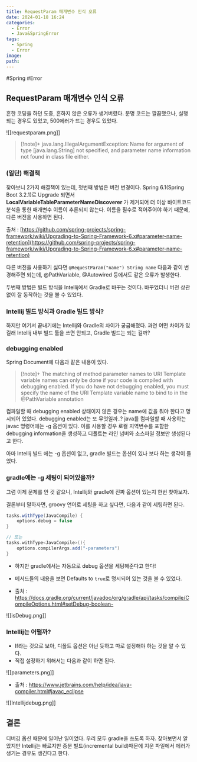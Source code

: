 ```yaml
---
title: RequestParam 매개변수 인식 오류
date: 2024-01-18 16:24
categories:
  - Error
  - Java&SpringError
tags:
  - Spring
  - Error
image: 
path:
---
```

#Spring #Error 

## RequestParam 매개변수 인식 오류
흔한 코딩을 하던 도중, 흔하지 않은 오류가 생겨버렸다.
분명 코드는 깔끔했으나, 실행되는 경우도 있었고, 500에러가 뜨는 경우도 있었다.

![[requestparam.png]]

> [!note]+ 
> java.lang.IllegalArgumentException: Name for argument of type [java.lang.String] not specified, and parameter name information not found in class file either.

### (일단) 해결책
찾아보니 2가지 해결책이 있는데, 첫번째 방법은 버전 변경이다. Spring 6.1(Spring Boot 3.2.1)로 Upgrade 되면서 **LocalVariableTableParameterNameDiscoverer** 가 제거되어 더 이상 바이트코드 분석을 통한 매개변수 이름이 추론되지 않는다. 이름을 필수로 적어주어야 하기 때문에, 다른 버전을 사용하면 된다.

출처 : [https://github.com/spring-projects/spring-framework/wiki/Upgrading-to-Spring-Framework-6.x#parameter-name-retention](https://github.com/spring-projects/spring-framework/wiki/Upgrading-to-Spring-Framework-6.x#parameter-name-retention)

다른 버전을 사용하기 싫다면 `@RequestParam("name") String name`  다음과 같이 변경해주면 되는데, @PathVariable, @Autowired 등에서도 같은 오류가 발생한다.

두번째 방법은 빌드 방식을 Intellij에서 Gradle로 바꾸는 것이다. 바꾸었더니 버전 상관없이 잘 동작하는 것을 볼 수 있었다.

### Intellij 빌드 방식과 Gradle 빌드 방식?
하지만 여기서 끝내기에는 Intellij와 Gradle의 차이가 궁금해졌다. 과연 어떤 차이가 있길래 Intellij 내부 빌드 툴을 쓰면 안되고, Gradle 빌드는 되는 걸까?

### debugging enabled
Spring Document에 다음과 같은 내용이 있다.

> [!note]+ 
> The matching of method parameter names to URI Template variable names can only be done if your code is compiled with debugging enabled. If you do have not debugging enabled, you must specify the name of the URI Template variable name to bind to in the @PathVariable annotation

컴파일할 때 debugging enabled 상태이지 않은 경우는 name에 값을 줘야 한다고 명시되어 있었다.
debugging enabled는 또 무엇일까..?
java를 컴파일할 때 사용하는 javac 명령어에는 -g 옵션이 있다. 이를 사용할 경우 로컬 지역변수를 포함한 debugging information을 생성하고 디폴트는 라인 넘버와 소스파일 정보만 생성된다고 한다.

아마 Intellij 빌드 에는 -g 옵션이 없고, gradle 빌드는 옵션이 있나 보다 하는 생각이 들었다.

### gradle에는 -g 세팅이 되어있을까?
그럼 이제 문제를 안 것 같으니, Intellij와 gradle에 진짜 옵션이 있는지 한번 찾아보자.

결론부터 말하자면, groovy 언어로 세팅을 하고 싶다면, 다음과 같이 세팅하면 된다.

```groovy
tasks.withType(JavaCompile) {
    options.debug = false
}

// 또는
tasks.withType<JavaCompile>(){
    options.compilerArgs.add("-parameters")
}
```

+ 하지만 gradle에서는 자동으로 debug 옵션을 세팅해준다고 한다!
+ 메서드들의 내용을 보면 Defaults to `true`로 명시되어 있는 것을 볼 수 있었다.

+ 출처 : https://docs.gradle.org/current/javadoc/org/gradle/api/tasks/compile/CompileOptions.html#setDebug-boolean-

![[isDebug.png]]

### Intellij는 어떨까?
+ If라는 것으로 보아, 디폴트 옵션은 아닌 듯하고 따로 설정해야 하는 것을 알 수 있다.
+ 직접 설정하기 위해서는 다음과 같이 하면 된다.

![[parameters.png]]

+ 출처 : https://www.jetbrains.com/help/idea/java-compiler.html#javac_eclipse

![[Intellijdebug.png]]

## 결론
디버깅 옵션 때문에 일어난 일이었다. 우리 모두 gradle을 쓰도록 하자. 찾아보면서 알았지만 Intellij는 빠르지만 증분 빌드(incremental build)때문에 지운 파일에서 에러가 생기는 경우도 생긴다고 한다.
